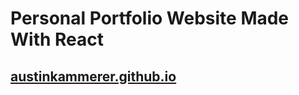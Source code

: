 # Personal Portfolio Website Made With React

## [austinkammerer.github.io](austinkammerer.github.io)
